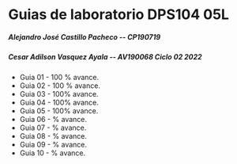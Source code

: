 # **Guias de laboratorio DPS104 05L**
#####  Alejandro José Castillo Pacheco  -- CP190719 
##### Cesar Adilson Vasquez Ayala -- AV190068 Ciclo 02 2022
- Guia 01 - 100 % avance.
- Guia 02 -  100 % avance.
- Guia 03 -  100% avance.
- Guia 04 -  100% avance.
- Guia 05 -  100% avance.
- Guia 06 -  % avance.
- Guia 07 -  % avance.
- Guia 08 -  % avance.
- Guia 09 -  % avance.
- Guia 10 -  % avance.
